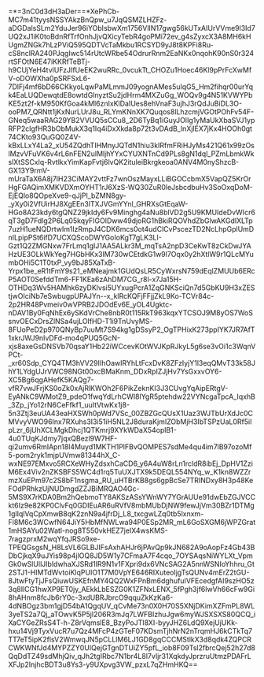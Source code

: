 =*=3nC0d3dH3aDer==*XePhCb-MC7m41tyysNSSYAkzBnQpw_u7JqQSMZLHZFz-aDGDalsSLm2YduJer96iYObIsbwXm1756VlIN17gwg56kUTxAIUrVVme9l3Id7UQ2xJ1iK0toBdnRfTrfOnhJjvQXicyTebR4goPMi72ev_g4sZyxcX3A8MH6kHUgmZNGk7hLzPViQ595QDTVcTaMkbu1RCSYD9yJ8t8KPFi8Ru-cS8nclRA240PJqgIwc514rUtcWRbe54OdrurRnm2EaNKx0nqohK90nS0r324rtSFOtN6E47iKKRfTeBTj-h9CUjYeH4tvlUFzJIfUeEK2wuRRc_0vcukTt_CHOZu1Hoec46Kl9pPrFcXwMfV-oDOWXha0pSRFSxL6-7DlFj4mf6bD66CKkyoLqwPaMLmmJ09yognAMes5uIqG5_Hm2fihqr00urYqk4EaLUQDewqtdE8owtdGlnyztSu2jdHrm4MXZuGg_WOQv9g4N51KVWYPbKE5zt2f-kM950KfGoa4kMl6znIxKlDaIUes8ehVnaF3ujhJ3rQdJuBiDL3O-ooPM7_QRNtt1jKxNurLUrJ8u_RLYmKNnXK7Quqos8lLhzcmjVGOtPOhFv54F-GNeq5waaRAG29YB2VVUQ5sCCu8_2D6TyBq1iGuyJOlIg1yMaUkXbaSVJ1ypRFP2clgfHR3bObMukX3q1Iq4iDxXkda8p72t3vDAdB_lnXjlEX7jKx4HOOh0gt74CKto93QuGQ0Z4V-kBxLLxY4La2_xU54ZQdhTIHMnyJQTdN1hiu3kIRfmFRiHJyMs421Q61x99zOslMzvVFuVK6v4rL6nFEN2uIMljhYYxCYUXNTnCd9PLs8gN1dql_PZmLbmkWkslXtSSCxIq-RvtlkxYimKapFvtj6lvQK2ituleiBkrgkeoa0ANV4M0nyShzcB-GX13Y9rmV-mUraTaX6A8j7lH23CiMAY2vttFz7wnOszMayxLLiBGOCcbmX5VapQZ5KrOrHgFGAQimXMKVDXmOYHT1rJ6XzS-WQ30ZuR0leJsbcdbuHv3SoOxqDoM-EjEQlo8QOpeXve9-qJjPl_bZMN8gy-_yXy0i2VfUirHJ8XgEEn3lTXJVGmYYnl_GHRXsGtEqaW-HGo8A23kdy6tgQNZ29jkIdy6Fv9Minghg4aNu8blVD2g5U9KMUIdeDvWIcr6qT3gD7Fdlg2P6Lq05kqyFIGOlDww49djoRG1hBkiRQOVhdZbGlwAKGdIXLTp7uzH1ueNQDrtwIm1IzRmpJ4CDK6mcs0ot4udClCvPscezTD2NcLhpGplUmDnILpipPSt6ifD7UCXQScoDWYGoIoKgT7gLK3LI-Gzt1Q2ZMGNxw7FrLmq1gIJ1AA5ALkr3M_mqTsA2npD3CeKwT8zCkDwJYAHzUE3OLkWkYeg7HGbHKx3lM730wCEtdkG1w9l7Oqx0y2hXtlW9r1QLcMYumbOHi5C1T0txP_vy9bJ85XaTxB-Yrpx1be_eR1tFmY9s21_eMNeajmk1GUdQsLR5CyWxrsN759dEqlZMUUb6ERcP5AOT0SefddTm6-FF1KEa6zAhDM7CG_r8l-x7Ja15H-OTHDq3Wv5HAMhk6zyDKlvsi5UYxugPcrA1ZqGNKSciQn7d5GbKU9H3xZEStjwOIciNb7eSwbugpUPAJYn--x_klRcKQFjFFjjZkL9Ko-TCVr84c-2p2HR48Pvmeiv0wVPRB2JDOdEv6E_yOL4Ugktc-nDAV1By0FqNhEx6ySKdVrChe8nbR0t115RkT963kqxYTCSOJ9M8yOS7WoSsnvOECxDrsZlNSa4ujLOIfHD-T1i9TnUvyMS-8FUoPeD2p970QNyBp7uuMt7S94kg1gDSsyP2_OgTPHixK273ppIYK7JR7AfT1xkrJWJ9nIvDFd-mo4qPUQ5GcN-xjs8axeGsDNSVb70qsaY1Hb22iWCcevKOtWVJKpRJkyL5g6se3vOi1c3WqnVPCt-_xr60Sdp_CYQ4TM3hVV29IIhOawIRYhLtFcxDvK8ZFzIyjY1l3eqQMvT33k58JhY1LYdgUJrVWC98NGt00xcBMaKnm_DDxRpIZJjHv7YsGxxvOY6-XC5Bg6qgAHefK5KAQg7-vfR7vwJFrjKS0oZk0xAjRlKWOh2F6PikZeknKI3J3CUvgYqAipERtgV-EyANkC9WMotZ9_pdeO1fwqYdLrhCWI8lYgR5ptehdw22VYNcgaTpcA_IqxhB_3Zp_jYo12rN6CeFfkf1_uuItVtwKx1j8-5n3Ztj3euUA43eaHXSWh0pWd7VSc_00ZBZGcQUsX1Uaz3WJTbUrXdJc0CMVvyVWO96Inx7RXuhs3I3i51iH5NL2J8duraKjmIZObMjH3IbTSPzUaL0Rf5iIpLzr_6jUhXCLMgkDhcj1QTKmrj9XYkWDaX54oplB1-4u0TUqKJdmy7jqxQBezl9W7HF-qi2umv6RmIApn18l4Muyd1MKTH1PlFBvQOMPES7sdMe4qu4im7lB97ozoMf5-pom2ryk1mjpUVmw81344hX_C-wxNE97EMxvo5RCXeWHyZdsxhCaCD6_y6A4uW8rLn1rcldR8ibEj_DpHV1ZziM6Ex4Viv2nZKSBFS5WC4d1rq5TuUXJTX9k5DEQL554NYq_w_K1kn8WZZrmzXuEPm97c2S8bF1nsgma_RU_uHTBrKB8gs6gpBcSe7TRINDxy8H3p48KeFOdPRhkzUjNUDmgdZZJBiMRQAO4Gc-5MS9X7rKDA0Bm2hQebmoTY8AKSzASsYWnWY7YGrAUUe91dwEbZGJVCCkt6Iz9e82KP0ClvFq0GDIEuAR6uRVfV8mbMUbDjNW9fewJjVm30BZr1DTMg1glIqlVqCpXmwB8qK2znN9a4jfrDj_L8_txcgwLZq0tb5lxnxm-Fl8M6c3WCwfN64JiY5HbMfNWLwa94P0ESp2MR_mL6GoSXGM6jWPZGrat1mHSAYu02Watl-nog8T550vkHEZ7jeIX4wsKMS-7ragzprxM2wqYfqJRSo9xe-TPEQGsgsN_H8LsVL6GLBJIFsAxhAHJr6jPAvQp9kJN682A9oAopFz4Gb43BDbCjkqX9uJYis98p4jlOQ8JD5W1y7CFmaA7F4cqo_7OYSAqsNiWYLXt_VpmGk0wSlUIlJIbldwhaXJSRd1IR9N1v1FXpri9dx6VNcSAG2A5nnWSNIoYhhru_Gt2STJ1-HlMTdWvtoiKlqPUIO1T7M0VpYE646RIXuteoIjgTsQUNv4mErZ2tGU-8JtwFtyTjJFsQiuwUSKEfnMY4QQ2WxFPnBm6dghufuIVFEcedgfAI9szHO5z3q8IlCG1hwXP9ET0jy_AEkkLbESZG0K1ZFNxLENX_5fPgh3jf6lwVh66cFw9Gi8hAHnm8fcJb6rY0c-3xdUBRJbrcO9qquZkKzKa6-4dNBOgz3bm1gjD54bA1QgqUV_qCvMe73n0X0H70S5XNjDKimXZFmPL8WL3yeTS2a7Qj_aTOwvK5P5jI206R3mJq7LWFBIzhuJgw6myWJSXSXS80QCQ_iXaCYGeZRsS4T-h-Z8rVqmslE8_BzyPoJTI8XI-byyJHZ6LdQ9XejUjUKk-hxu14Vj9TyxVucR7u7Qz4MFcP4zGTeF07KDsmTjhNrN2nTrqmHJ6kCTkTq7TT7eT5ipK2flsV2WmwqJN5pCLLlM6LJ1GD8gqCCCMStlkX3d8qdk4ZQPCRCWKWNfJd4MYPZZY0UIQejGTgnDTUiZY5pfL_iob8F09Tsl2fbrcQej52h27d8QqDdTZ49sdMhjQiv_qJh2tgIRbc7N1br4L8l7vIjr31XqkdyJprzruUtmzPDAFrLXFJp2InjhcBDT3u8Ys3-y9UXpvg3VW_pzxL7qZHmHKQ==